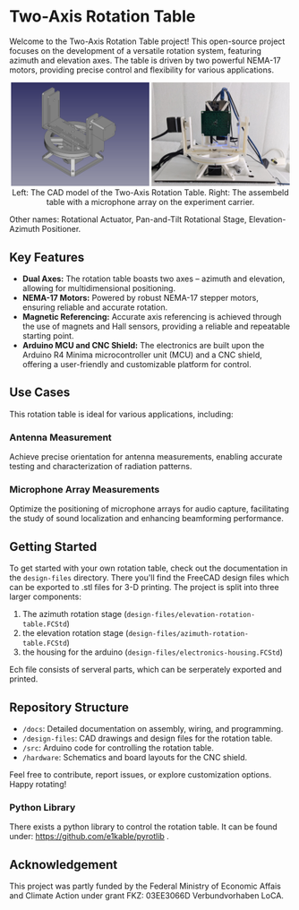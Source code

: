 # Two-Axis Rotation Table

Welcome to the Two-Axis Rotation Table project! This open-source project focuses on the development of a versatile rotation system, featuring azimuth and elevation axes. The table is driven by two powerful NEMA-17 motors, providing precise control and flexibility for various applications.


<p align="middle">
    <img src="./docs/media/two-axis-rotation-stage-thin.png" width="49%" alt="Two-Axis Rotation Table" />
    <img src="./docs/media/rotation-table-microphone-array.jpg" width="49%" alt="Built table with Microphone Array" /> 
    Left: The CAD model of the Two-Axis Rotation Table. Right: The assembeld table with a microphone array on the experiment carrier.
</p>


Other names: Rotational Actuator, Pan-and-Tilt Rotational Stage, Elevation-Azimuth Positioner.

## Key Features

- **Dual Axes:** The rotation table boasts two axes – azimuth and elevation, allowing for multidimensional positioning.
- **NEMA-17 Motors:** Powered by robust NEMA-17 stepper motors, ensuring reliable and accurate rotation.
- **Magnetic Referencing:** Accurate axis referencing is achieved through the use of magnets and Hall sensors, providing a reliable and repeatable starting point.
- **Arduino MCU and CNC Shield:** The electronics are built upon the Arduino R4 Minima microcontroller unit (MCU) and a CNC shield, offering a user-friendly and customizable platform for control.

## Use Cases

This rotation table is ideal for various applications, including:

### Antenna Measurement

Achieve precise orientation for antenna measurements, enabling accurate testing and characterization of radiation patterns.

### Microphone Array Measurements

Optimize the positioning of microphone arrays for audio capture, facilitating the study of sound localization and enhancing beamforming performance.

## Getting Started

To get started with your own rotation table, check out the documentation in the `design-files` directory. There you'll find the FreeCAD design files which can be exported to .stl files for 3-D printing. The project is split into three larger components:

1. The azimuth rotation stage (`design-files/elevation-rotation-table.FCStd`)
2. the elevation rotation stage (`design-files/azimuth-rotation-table.FCStd`)
3. the housing for the arduino (`design-files/electronics-housing.FCStd`)

Ech file consists of serveral parts, which can be serperately exported and printed.

## Repository Structure

- `/docs`: Detailed documentation on assembly, wiring, and programming.
- `/design-files`: CAD drawings and design files for the rotation table.
- `/src`: Arduino code for controlling the rotation table.
- `/hardware`: Schematics and board layouts for the CNC shield.

Feel free to contribute, report issues, or explore customization options. Happy rotating!

### Python Library
There exists a python library to control the rotation table. It can be found under: https://github.com/e1kable/pyrotlib .
<!--video src="docs/media/rotation-table-demo.mp4" controls title="Rotation Table Demo"></video-->

## Acknowledgement
This project was partly funded by the Federal Ministry of Economic Affais and Climate Action under grant FKZ: 03EE3066D Verbundvorhaben LoCA.